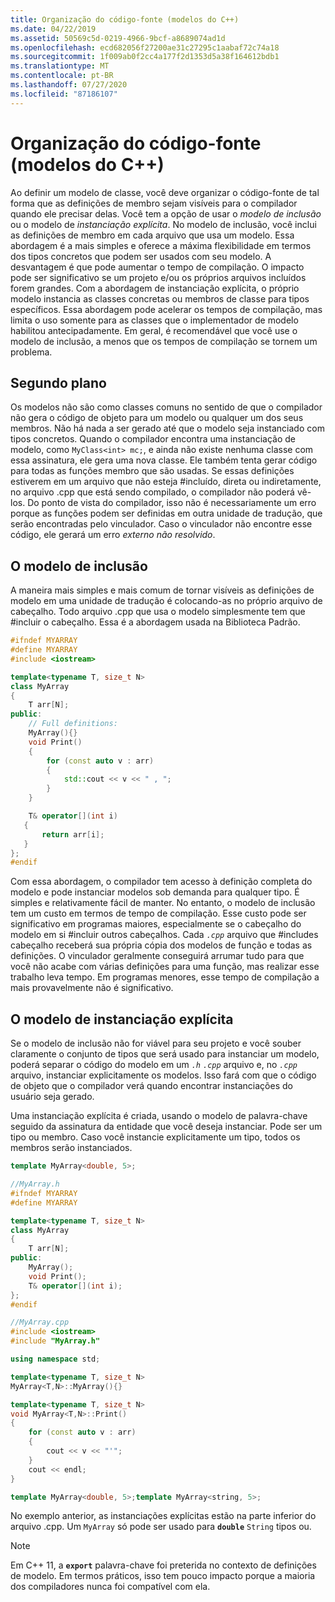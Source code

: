 ```yaml
---
title: Organização do código-fonte (modelos do C++)
ms.date: 04/22/2019
ms.assetid: 50569c5d-0219-4966-9bcf-a8689074ad1d
ms.openlocfilehash: ecd682056f27200ae31c27295c1aabaf72c74a18
ms.sourcegitcommit: 1f009ab0f2cc4a177f2d1353d5a38f164612bdb1
ms.translationtype: MT
ms.contentlocale: pt-BR
ms.lasthandoff: 07/27/2020
ms.locfileid: "87186107"
---
```

# <a name="source-code-organization-c-templates"></a>Organização do código-fonte (modelos do C++)

Ao definir um modelo de classe, você deve organizar o código-fonte de tal forma que as definições de membro sejam visíveis para o compilador quando ele precisar delas. Você tem a opção de usar o *modelo de inclusão* ou o modelo de *instanciação explícita*. No modelo de inclusão, você inclui as definições de membro em cada arquivo que usa um modelo. Essa abordagem é a mais simples e oferece a máxima flexibilidade em termos dos tipos concretos que podem ser usados com seu modelo. A desvantagem é que pode aumentar o tempo de compilação. O impacto pode ser significativo se um projeto e/ou os próprios arquivos incluídos forem grandes. Com a abordagem de instanciação explícita, o próprio modelo instancia as classes concretas ou membros de classe para tipos específicos.  Essa abordagem pode acelerar os tempos de compilação, mas limita o uso somente para as classes que o implementador de modelo habilitou antecipadamente. Em geral, é recomendável que você use o modelo de inclusão, a menos que os tempos de compilação se tornem um problema.

## <a name="background"></a>Segundo plano

Os modelos não são como classes comuns no sentido de que o compilador não gera o código de objeto para um modelo ou qualquer um dos seus membros. Não há nada a ser gerado até que o modelo seja instanciado com tipos concretos. Quando o compilador encontra uma instanciação de modelo, como `MyClass<int> mc;`, e ainda não existe nenhuma classe com essa assinatura, ele gera uma nova classe. Ele também tenta gerar código para todas as funções membro que são usadas. Se essas definições estiverem em um arquivo que não esteja #incluído, direta ou indiretamente, no arquivo .cpp que está sendo compilado, o compilador não poderá vê-los.  Do ponto de vista do compilador, isso não é necessariamente um erro porque as funções podem ser definidas em outra unidade de tradução, que serão encontradas pelo vinculador.  Caso o vinculador não encontre esse código, ele gerará um erro *externo não resolvido*.

## <a name="the-inclusion-model"></a>O modelo de inclusão

A maneira mais simples e mais comum de tornar visíveis as definições de modelo em uma unidade de tradução é colocando-as no próprio arquivo de cabeçalho.  Todo arquivo .cpp que usa o modelo simplesmente tem que #incluir o cabeçalho. Essa é a abordagem usada na Biblioteca Padrão.

```cpp
#ifndef MYARRAY
#define MYARRAY
#include <iostream>

template<typename T, size_t N>
class MyArray
{
    T arr[N];
public:
    // Full definitions:
    MyArray(){}
    void Print()
    {
        for (const auto v : arr)
        {
            std::cout << v << " , ";
        }
    }

    T& operator[](int i)
   {
       return arr[i];
   }
};
#endif
```

Com essa abordagem, o compilador tem acesso à definição completa do modelo e pode instanciar modelos sob demanda para qualquer tipo. É simples e relativamente fácil de manter. No entanto, o modelo de inclusão tem um custo em termos de tempo de compilação. Esse custo pode ser significativo em programas maiores, especialmente se o cabeçalho do modelo em si #incluir outros cabeçalhos. Cada *`.cpp`* arquivo que #includes cabeçalho receberá sua própria cópia dos modelos de função e todas as definições. O vinculador geralmente conseguirá arrumar tudo para que você não acabe com várias definições para uma função, mas realizar esse trabalho leva tempo. Em programas menores, esse tempo de compilação a mais provavelmente não é significativo.

## <a name="the-explicit-instantiation-model"></a>O modelo de instanciação explícita

Se o modelo de inclusão não for viável para seu projeto e você souber claramente o conjunto de tipos que será usado para instanciar um modelo, poderá separar o código do modelo em um *`.h`* *`.cpp`* arquivo e, no *`.cpp`* arquivo, instanciar explicitamente os modelos. Isso fará com que o código de objeto que o compilador verá quando encontrar instanciações do usuário seja gerado.

Uma instanciação explícita é criada, usando o modelo de palavra-chave seguido da assinatura da entidade que você deseja instanciar. Pode ser um tipo ou membro. Caso você instancie explicitamente um tipo, todos os membros serão instanciados.

```cpp
template MyArray<double, 5>;
```

```cpp
//MyArray.h
#ifndef MYARRAY
#define MYARRAY

template<typename T, size_t N>
class MyArray
{
    T arr[N];
public:
    MyArray();
    void Print();
    T& operator[](int i);
};
#endif

//MyArray.cpp
#include <iostream>
#include "MyArray.h"

using namespace std;

template<typename T, size_t N>
MyArray<T,N>::MyArray(){}

template<typename T, size_t N>
void MyArray<T,N>::Print()
{
    for (const auto v : arr)
    {
        cout << v << "'";
    }
    cout << endl;
}

template MyArray<double, 5>;template MyArray<string, 5>;
```

No exemplo anterior, as instanciações explícitas estão na parte inferior do arquivo .cpp. Um `MyArray` só pode ser usado para **`double`** `String` tipos ou.

> [!NOTE]
> Em C++ 11, a **`export`** palavra-chave foi preterida no contexto de definições de modelo. Em termos práticos, isso tem pouco impacto porque a maioria dos compiladores nunca foi compatível com ela.
